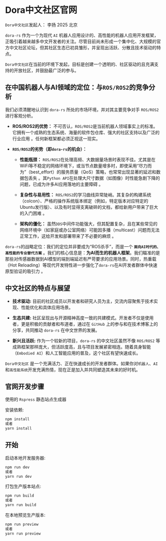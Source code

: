 # Dora中文社区官网

`Dora中文社区`发起人： 李扬 2025 北京

`dora-rs` 作为一个为现代 `AI` 机器人应用设计的、高性能的机器人应用开发框架，正吸引着越来越多中文开发者的关注。尽管目前尚未形成一个集中化、大规模的官方中文社区论坛，但其社区生态已初具雏形，并呈现出活跃、分散且技术驱动的特点。

`Dora中文社区`在当前的环境下发起，目标是创建一个透明的、社区驱动的且充满支持的开放社区，并鼓励最广泛的参与。

## 在中国机器人与AI领域的定位：与`ROS/ROS2`的竞争分析

我们必须清醒地认识到 `dora-rs` 所处的市场环境，并对其主要竞争对手 `ROS/ROS2` 进行客观分析。

- **ROS/ROS2的优势：** 不可否认，`ROS/ROS2`是当前机器人领域事实上的标准。它拥有一个成熟的生态系统、海量的软件包仓库、强大的社区支持以及广泛的行业应用 。任何新框架都必须正视这一现实。   

- **`ROS/ROS2`的劣势（即`dora-rs`的机会）：**

    - **性能瓶颈：** `ROS/ROS2`在处理高频、大数据量场景时表现不佳。尤其是在WiFi等不稳定的网络环境下，或当节点数量增多时，即使采用“尽力而为”（best_effort）的服务质量（QoS）策略，也常常出现显著的延迟和数据包丢失 。其`Python API`在处理大尺寸数据（如图像）时性能急剧下降的问题，已成为许多AI应用落地的主要障碍 。   

    - **复杂性与易用性：** `ROS/ROS2`的学习曲线异常陡峭。其复杂的构建系统（colcon）、严格的操作系统版本绑定（例如，特定版本对应特定的Ubuntu发行版）、以及有时显得支离破碎的文档，都给新用户带来了巨大的入门困难 。  

    - **架构的僵化：** 虽然`DDS`中间件功能强大，但其配置复杂，且在某些常见的网络环境中（如家庭或办公室网络）可能因多播（multicast）问题而无法正常工作，这给开发和部署带来了不必要的麻烦 。  

`dora-rs`的战略定位：我们的定位并非要成为“ROS杀手”，而是一个 **`面向AI时代的、高性能的专业替代方案`** 。我们的核心信息是：**为AI而生的机器人框架**。我们瞄准的是那些对传感器数据到AI模型的端到端延迟有严苛要求的应用场景。同时，热重载（Hot Reloading）等现代开发特性进一步强化了`dora-rs`在AI开发者群体中快速原型验证的吸引力 。 

## 中文社区的特点与展望

- **技术驱动:** 目前的社区成员以开发者和研究人员为主，交流内容聚焦于技术实现、性能优化和具体应用场景。

- **生态共建:** 社区呈现出与开源精神高度一致的共建模式。开发者不仅是使用者，更是积极的贡献者和布道者，通过在 `GitHub` 上的参与和在技术博客上的分享，共同推动 `dora-rs` 在中文世界的发展。

- **新兴且活跃:** 作为一个较新的项目，`dora-rs` 的中文社区虽然不像 `ROS/ROS2` 等成熟框架那样庞大，但活跃度高，且与项目发展紧密相连。随着具身智能（`Embodied AI`）和人工智能应用的普及，这个社区有望快速成长。

`Dora中文社区` 是一个充满活力、正在快速成长的开发者群体。如果你对`机器人`、`AI` 和`高性能系统`开发充满热情，现在正是加入并共同塑造其未来的好时机。

## 官网开发步骤

使用的 `Rspress` 静态站点生成器 

安装依赖:

```bash
npm install
或者
yarn install
```

## 开始

启动本地开发服务器:

```bash
npm run dev
或者
yarn run dev
```

打包生产版本站点:

```bash
npm run build
或者
yarn run build
```

在本地预览生产版本:

```bash
npm run preview
或者
yarn run preview
```
